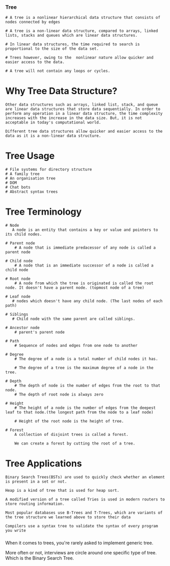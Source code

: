 ### Tree
    # A tree is a nonlinear hierarchical data structure that consists of nodes connected by edges

    # A tree is a non-linear data structure, compared to arrays, linked lists, stacks and queues which are linear data structures.

    # In linear data structures, the time required to search is proportional to the size of the data set.

    # Trees however, owing to the  nonlinear nature allow quicker and easier access to the data.

    # A tree will not contain any loops or cycles.


# Why Tree Data Structure?

    Other data structures such as arrays, linked list, stack, and queue are linear data structures that store data sequentially. In order to perform any operation in a linear data structure, the time complexity increases with the increase in the data size. But, it is not acceptable in today's computational world.

    Different tree data structures allow quicker and easier access to the data as it is a non-linear data structure.


# Tree Usage

    # File systems for directory structure
    # A family tree
    # An organisation tree
    # DOM
    # Chat bots
    # Abstract syntax trees


# Tree Terminology
    
    # Node 
       A node is an entity that contains a key or value and pointers to its child nodes.
    
    # Parent node 
        # A node that is immediate predacessor of any node is called a parent node

    # Child node
        # A node that is an immediate successor of a node is called a child node

    # Root node
        # A node from which the tree is originated is called the root node. It doesn't have a parent node. (topmost node of a tree)

    # Leaf node
       # nodes which doesn't have any child node. (The last nodes of each path)

    # Siblings
       # Child node with the same parent are called siblings.

    # Ancestor node
        # parent's parent node

    # Path
        # Sequence of nodes and edges from one node to another
    
    # Degree
        # The degree of a node is a total number of child nodes it has.

        # The degree of a tree is the maximum degree of a node in the tree.

    # Depth
        # The depth of node is the number of edges from the root to that node.
        # The depth of root node is always zero

    # Height
        # The height of a node is the number of edges from the deepest leaf to that node.(the longest path from the node to a leaf node)
        
        # Height of the root node is the height of tree.

    # Forest
        A collection of disjoint trees is called a forest.

        We can create a forest by cutting the root of a tree.


# Tree Applications

    Binary Search Trees(BSTs) are used to quickly check whether an element is present in a set or not.

    Heap is a kind of tree that is used for heap sort.

    A modified version of a tree called Tries is used in modern routers to store routing information.

    Most popular databases use B-Trees and T-Trees, which are variants of the tree structure we learned above to store their data
    
    Compilers use a syntax tree to validate the syntax of every program you write

###
When it comes to trees, you're rarely asked to implement generic tree.

More often or not, interviews are circle around one specific type of tree. Which is the Binary Search Tree.




